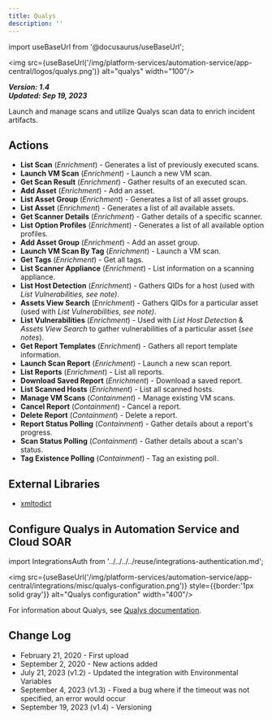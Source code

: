 ```yaml
---
title: Qualys
description: ''
---
```

import useBaseUrl from '@docusaurus/useBaseUrl';

<img src={useBaseUrl('/img/platform-services/automation-service/app-central/logos/qualys.png')} alt="qualys" width="100"/>

***Version: 1.4  
Updated: Sep 19, 2023***

Launch and manage scans and utilize Qualys scan data to enrich incident artifacts.

## Actions

* **List Scan** (*Enrichment*) - Generates a list of previously executed scans.
* **Launch VM Scan** (*Enrichment*) - Launch a new VM scan.
* **Get Scan Result** (*Enrichment*) - Gather results of an executed scan.
* **Add Asset** (*Enrichment*) - Add an asset.
* **List Asset Group** (*Enrichment*) - Generates a list of all asset groups.
* **List Asset** (*Enrichment*) - Generates a list of all available assets.
* **Get Scanner Details** (*Enrichment*) - Gather details of a specific scanner.
* **List Option Profiles** (*Enrichment*) - Generates a list of all available option profiles.
* **Add Asset Group** (*Enrichment*) - Add an asset group.
* **Launch VM Scan By Tag** (*Enrichment*) - Launch a VM scan.
* **Get Tags** (*Enrichment*) - Get all tags.
* **List Scanner Appliance** (*Enrichment*) - List information on a scanning appliance.
* **List Host Detection** (*Enrichment*) - Gathers QIDs for a host (used with *List Vulnerabilities, see note)*.
* **Assets View Search** (*Enrichment*) - Gathers QIDs for a particular asset (used with *List Vulnerabilities, see note)*.
* **List Vulnerabilities** (*Enrichment*) - Used with *List Host Detection* & *Assets View Search* to gather vulnerabilities of a particular asset (*see notes*).
* **Get Report Templates** (*Enrichment*) - Gathers all report template information.
* **Launch Scan Report** (*Enrichment*) - Launch a new scan report.
* **List Reports** (*Enrichment*) - List all reports.
* **Download Saved Report** (*Enrichment*) - Download a saved report.
* **List Scanned Hosts** (*Enrichment*) - List all scanned hosts.
* **Manage VM Scans** (*Containment*) - Manage existing VM scans.
* **Cancel Report** (*Containment*) - Cancel a report.
* **Delete Report** (*Containment*) - Delete a report.
* **Report Status Polling** (*Containment*) - Gather details about a report's progress.
* **Scan Status Polling** (*Containment*) - Gather details about a scan's status.
* **Tag Existence Polling** (*Containment*) - Tag an existing poll.

## External Libraries

* [xmltodict](https://github.com/martinblech/xmltodict/blob/master/LICENSE)

## Configure Qualys in Automation Service and Cloud SOAR

import IntegrationsAuth from '../../../../reuse/integrations-authentication.md';

<IntegrationsAuth/>

<img src={useBaseUrl('/img/platform-services/automation-service/app-central/integrations/misc/qualys-configuration.png')} style={{border:'1px solid gray'}} alt="Qualys configuration" width="400"/>

For information about Qualys, see [Qualys documentation](https://www.qualys.com/documentation/).

## Change Log

* February 21, 2020 - First upload
* September 2, 2020 - New actions added
* July 21, 2023 (v1.2) - Updated the integration with Environmental Variables
* September 4, 2023 (v1.3) - Fixed a bug where if the timeout was not specified, an error would occur
* September 19, 2023 (v1.4) - Versioning
